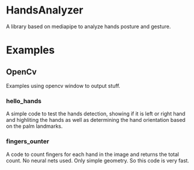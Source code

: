 # HandsAnalyzer
A library based on mediapipe to analyze hands posture and gesture.
# Examples
## OpenCv
Examples using opencv window to output stuff.
### hello_hands
A simple code to test the hands detection, showing if it is left or right hand and highliting the hands as well as determining the hand orientation based on the palm landmarks.
### fingers_ounter
A code to count fingers for each hand in the image and returns the total count.
No neural nets used. Only simple geometry. So this code is very fast.